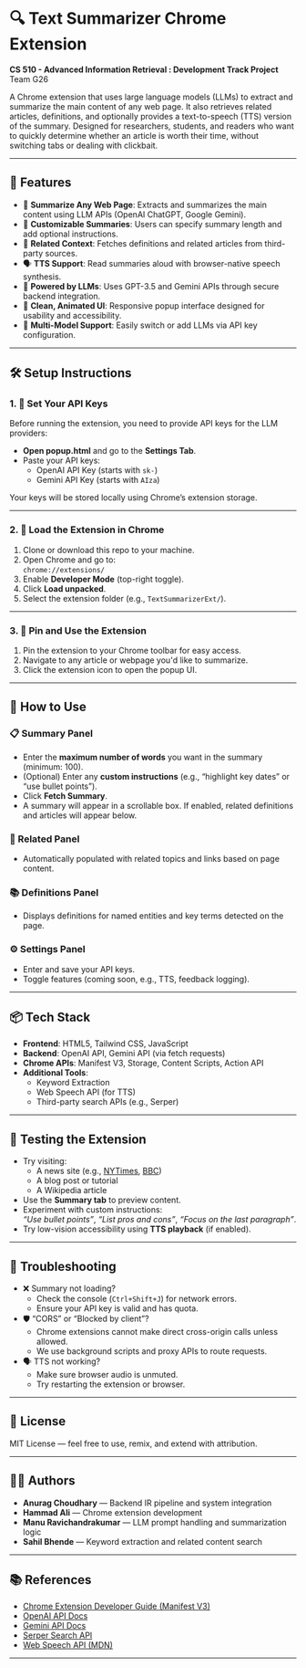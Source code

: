 # 🔍 Text Summarizer Chrome Extension

**CS 510 - Advanced Information Retrieval : Development Track Project**  
Team G26

A Chrome extension that uses large language models (LLMs) to extract and summarize the main content of any web page. It also retrieves related articles, definitions, and optionally provides a text-to-speech (TTS) version of the summary. Designed for researchers, students, and readers who want to quickly determine whether an article is worth their time, without switching tabs or dealing with clickbait.

---

## 🚀 Features

- 📝 **Summarize Any Web Page**: Extracts and summarizes the main content using LLM APIs (OpenAI ChatGPT, Google Gemini).
- 🎯 **Customizable Summaries**: Users can specify summary length and add optional instructions.
- 🔎 **Related Context**: Fetches definitions and related articles from third-party sources.
- 🗣️ **TTS Support**: Read summaries aloud with browser-native speech synthesis.
- 🧠 **Powered by LLMs**: Uses GPT-3.5 and Gemini APIs through secure backend integration.
- 🎨 **Clean, Animated UI**: Responsive popup interface designed for usability and accessibility.
- 🔄 **Multi-Model Support**: Easily switch or add LLMs via API key configuration.

---

## 🛠️ Setup Instructions

### 1. 🔑 Set Your API Keys

Before running the extension, you need to provide API keys for the LLM providers:

- **Open popup.html** and go to the **Settings Tab**.
- Paste your API keys:
  - OpenAI API Key (starts with `sk-`)
  - Gemini API Key (starts with `AIza`)

Your keys will be stored locally using Chrome’s extension storage.

---

### 2. 🧪 Load the Extension in Chrome

1. Clone or download this repo to your machine.
2. Open Chrome and go to:  
   `chrome://extensions/`
3. Enable **Developer Mode** (top-right toggle).
4. Click **Load unpacked**.
5. Select the extension folder (e.g., `TextSummarizerExt/`).

---

### 3. 📌 Pin and Use the Extension

1. Pin the extension to your Chrome toolbar for easy access.
2. Navigate to any article or webpage you'd like to summarize.
3. Click the extension icon to open the popup UI.

---

## 🧭 How to Use

### 📋 Summary Panel

- Enter the **maximum number of words** you want in the summary (minimum: 100).
- (Optional) Enter any **custom instructions** (e.g., “highlight key dates” or “use bullet points”).
- Click **Fetch Summary**.
- A summary will appear in a scrollable box. If enabled, related definitions and articles will appear below.

### 🧠 Related Panel

- Automatically populated with related topics and links based on page content.

### 📚 Definitions Panel

- Displays definitions for named entities and key terms detected on the page.

### ⚙ Settings Panel

- Enter and save your API keys.
- Toggle features (coming soon, e.g., TTS, feedback logging).

---

## 📦 Tech Stack

- **Frontend**: HTML5, Tailwind CSS, JavaScript
- **Backend**: OpenAI API, Gemini API (via fetch requests)
- **Chrome APIs**: Manifest V3, Storage, Content Scripts, Action API
- **Additional Tools**:
  - Keyword Extraction
  - Web Speech API (for TTS)
  - Third-party search APIs (e.g., Serper)

---

## 🧪 Testing the Extension

- Try visiting:
  - A news site (e.g., [NYTimes](https://nytimes.com), [BBC](https://bbc.com))
  - A blog post or tutorial
  - A Wikipedia article
- Use the **Summary tab** to preview content.
- Experiment with custom instructions:  
  _“Use bullet points”_, _“List pros and cons”_, _“Focus on the last paragraph”_.
- Try low-vision accessibility using **TTS playback** (if enabled).

---

## 🧯 Troubleshooting

- ❌ Summary not loading?
  - Check the console (`Ctrl+Shift+J`) for network errors.
  - Ensure your API key is valid and has quota.
- 🛡️ “CORS” or “Blocked by client”?
  - Chrome extensions cannot make direct cross-origin calls unless allowed.
  - We use background scripts and proxy APIs to route requests.
- 🗣️ TTS not working?
  - Make sure browser audio is unmuted.
  - Try restarting the extension or browser.

---

## 📜 License

MIT License — feel free to use, remix, and extend with attribution.

---

## 👨‍💻 Authors

- **Anurag Choudhary** — Backend IR pipeline and system integration  
- **Hammad Ali** — Chrome extension development  
- **Manu Ravichandrakumar** — LLM prompt handling and summarization logic  
- **Sahil Bhende** — Keyword extraction and related content search

---

## 📚 References

- [Chrome Extension Developer Guide (Manifest V3)](https://developer.chrome.com/docs/extensions/mv3/)
- [OpenAI API Docs](https://platform.openai.com/docs)
- [Gemini API Docs](https://ai.google.dev/)
- [Serper Search API](https://serper.dev/)
- [Web Speech API (MDN)](https://developer.mozilla.org/en-US/docs/Web/API/Web_Speech_API)

---

